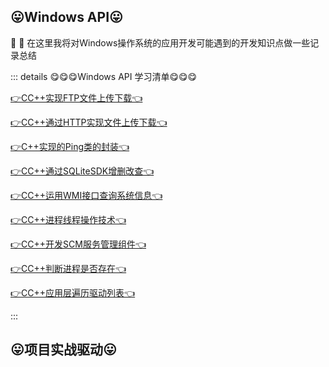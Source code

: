 ## 😛Windows API😛
:tada: :100: 在这里我将对Windows操作系统的应用开发可能遇到的开发知识点做一些记录总结

::: details 😋😋😋Windows API 学习清单😋😋😋

[👉CC++实现FTP文件上传下载👈](./Windows/37-CC++%20实现FTP文件上传下载.md) 

[👉CC++通过HTTP实现文件上传下载👈](./Windows/38-CC++%20通过HTTP实现文件上传下载.md) 

[👉C++实现的Ping类的封装👈](./Windows/39-C++%20实现的Ping类的封装.md) 

[👉CC++通过SQLiteSDK增删改查👈](./Windows/40-CC++%20通过SQLiteSDK增删改查.md) 

[👉CC++运用WMI接口查询系统信息👈](./Windows/41-CC++%20运用WMI接口查询系统信息.md) 

[👉CC++进程线程操作技术👈](./Windows/42-CC++%20进程线程操作技术.md) 

[👉CC++开发SCM服务管理组件👈](./Windows/43-CC++%20开发SCM服务管理组件.md) 

[👉CC++判断进程是否存在👈](./Windows/44-CC++%20判断进程是否存在.md) 

[👉CC++应用层遍历驱动列表👈](./Windows/45-CC++%20应用层遍历驱动列表.md) 

:::


## 😛项目实战驱动😛
